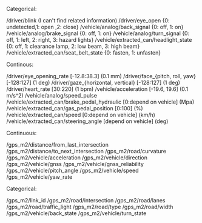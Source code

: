 Categorical:

/driver/blink (I can't find related information)
/driver/eye_open {0: undetected,1: open ,2: close}
/vehicle/analog/back_signal {0: off, 1: on}
/vehicle/analog/brake_signal {0: off, 1: on}
/vehicle/analog/turn_signal  {0: off, 1: left, 2: right, 3: hazard lights}
/vehicle/extracted_can/headlight_state {0: off, 1: clearance lamp, 2: low beam, 3: high beam}
/vehicle/extracted_can/seat_belt_state {0: fasten, 1: unfasten}

Continous:

/driver/eye_opening_rate [-12.8:38.3] (0.1 mm)
/driver/face_{pitch, roll, yaw} [-128:127] (1 deg)
/driver/gaze_{horizontal, vertical} [-128:127] (1 deg)
/driver/heart_rate [30:220] (1 bpm)
/vehicle/acceleration [-19.6, 19.6] (0.1 m/s^2)
/vehicle/analog/speed_pulse
/vehicle/extracted_can/brake_pedal_hydraulic [0:depend on vehicle] (Mpa)
/vehicle/extracted_can/gas_pedal_position [0:100] (%)
/vehicle/extracted_can/speed [0:depend on vehicle] (km/h)
/vehicle/extracted_can/steering_angle [depend on vehicle] (deg)

Continuous:

/gps_m2/distance/from_last_intersection
/gps_m2/distance/to_next_intersection
/gps_m2/road/curvature
/gps_m2/vehicle/acceleration
/gps_m2/vehicle/direction
/gps_m2/vehicle/gnss
/gps_m2/vehicle/gnss_reliability
/gps_m2/vehicle/pitch_angle
/gps_m2/vehicle/speed
/gps_m2/vehicle/yaw_rate

Categorical:

/gps_m2/link_id
/gps_m2/road/intersection
/gps_m2/road/lanes
/gps_m2/road/traffic_light
/gps_m2/road/type
/gps_m2/road/width
/gps_m2/vehicle/back_state
/gps_m2/vehicle/turn_state